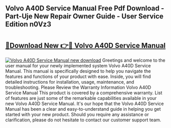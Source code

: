 ## Volvo A40D Service Manual Free Pdf Download - Part-Uje New Repair Owner Guide - User Service Edition n0Vz3

# <h2><a href="http://bc58803.oget.top/?id=Volvo+A40D+Service+Manual">🔗Download New 👉🔴 Volvo A40D Service Manual</a></h2>

[![Volvo A40D Service Manual new download](https://i.imgur.com/5g1atiW.png)](http://bc58803.oget.top/?id=Volvo+A40D+Service+Manual)
Greetings and welcome to the user manual for your newly implemented system Volvo A40D Service Manual. This manual is specifically designed to help you navigate the features and functions of your product with ease. Inside, you will find detailed instructions for installation, usage, maintenance, and troubleshooting. Please Review the Warranty Information Volvo A40D Service Manual This product is covered by a comprehensive warranty. List of features are just some of the remarkable capabilities available in your new Volvo A40D Service Manual. It's our hope that the Volvo A40D Service Manual has been a clear and easy-to-understand guide in helping you get started with your new product. Should you require any assistance or clarification, please do not hesitate to contact our customer support team.
